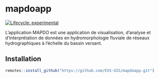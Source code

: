 
<!-- README.md is generated from README.Rmd. Please edit that file -->

# mapdoapp

<!-- badges: start -->

[![Lifecycle:
experimental](https://img.shields.io/badge/lifecycle-experimental-orange.svg)](https://lifecycle.r-lib.org/articles/stages.html#experimental)
<!-- badges: end -->

L’application MAPDO est une application de visualisation, d’analyse et
d’interprétation de données en hydromorphologie fluviale de réseaux
hydrographiques à l’échelle du bassin versant.

## Installation

``` r
remotes::install_github("https://github.com/EVS-GIS/mapdoapp.git")
```
